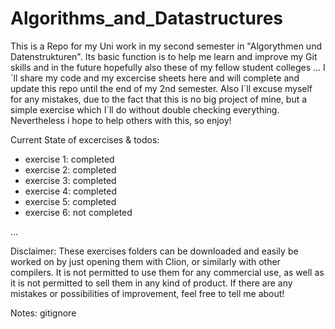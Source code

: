 # Algorithms_and_Datastructures
This is a Repo for my Uni work in my second semester in "Algorythmen und Datenstrukturen".
Its basic function is to help me learn and improve my Git skills and in the future hopefully also these of my fellow student colleges ...
I´ll share my code and my excercise sheets here and will complete and update this repo until the end of my 2nd semester.
Also I´ll excuse myself for any mistakes, due to the fact that this is no big project of mine, but a simple exercise which I´ll do without double checking everything.
Nevertheless i hope to help others with this, so enjoy!


Current State of excercises & todos:

- exercise 1: completed
- exercise 2: completed
- exercise 3: completed
- exercise 4: completed
- exercise 5: completed
- exercise 6: not completed

...

Disclaimer: These exercises folders can be downloaded and easily be worked on by just opening them with Clion, or similarly with other compilers. It is not permitted to use them for any commercial use, as well as it is not permitted to sell them in any kind of product. If there are any mistakes or possibilities of improvement, feel free to tell me about!

Notes: gitignore 
